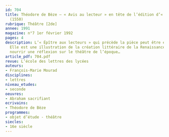 ```yaml
---
id: 704
title: Théodore de Bèze – « Avis au lecteur » en tête de l’édition d’« Abraham sacrifiant »
  (1550)
rubrique: Théâtre [2de]
annee: 1991
magazine: n°7 1er février 1992
pages: 4
description: L’« Épître aux lecteurs » qui précède la pièce peut être étudiée séparément.
  Elle est une illustration de la création littéraire de la Renaissance et peut également
  nourrir une réflexion sur le théâtre de l’époque…
article_pdf: 704.pdf
revue: L’école des lettres des lycées
auteurs:
- François-Marie Mourad
disciplines:
- lettres
niveau_etudes:
- seconde
oeuvres:
- Abraham sacrifiant
ecrivains:
- Théodore de Bèze
programmes:
- objet d’étude - théâtre
siecles:
- 16e siècle
---
```

